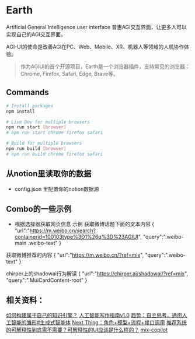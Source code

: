 # Earth

Artificial General Intelligence user interface
普惠AGI交互界面，让更多人可以实现自己的AGI交互界面。

AGI-UI的使命是改善AGI在PC、Web、Mobile、XR、机器人等领域的人机协作体验。

> 作为AGIUI的首个开源项目，Earth是一个浏览器插件，支持常见的浏览器：Chrome, Firefox, Safari, Edge, Brave等。


## Commands

```sh
# Install packages
npm install

# Live Dev for multiple browsers
npm run start [browser]
# npm run start chrome firefox safari

# Build for multiple browsers
npm run build [browser]
# npm run build chrome firefox safari
```

## 从notion里读取你的数据

- config.json 里配置你的notion数据源

## Combo的一些示例

- 根据选择器获取网页信息 示例
获取微博话题下面的文本内容
{
    "url":"https://m.weibo.cn/search?containerid=100103type%3D1%26q%3D%23AGIUI",
    "query":".weibo-main .weibo-text"
}

获取微博推荐的内容
{   "url":"https://m.weibo.cn/?ref=mix",
    "query":".weibo-text"
}

chirper上的shadowai行为解读
{
    "url":"https://chirper.ai/shadowai/?ref=mix",
    "query":".MuiCardContent-root"
}


## 相关资料：
[如何构建属于自己的知识引擎？](https://mp.weixin.qq.com/s/W6wjg8873gNci2vcZhamGg)
[人工智能写作指南v1.0](https://mp.weixin.qq.com/s/sisxObPri8ElG2krgE7w_A)
[趋势：自主思考，通用人工智能的雏形#生成式智能体](https://mp.weixin.qq.com/s/uMvX_SgWyRpekWIfPpwYCQ)
[Next Thing：角色+模型+流程+接口调用](https://mp.weixin.qq.com/s/RGcGGsjOF3li_56Cy4myIQ)
[推荐系统的可解释性到底需不需要？可解释性的UI应该是什么样的？](https://mp.weixin.qq.com/s/HEGrrTkIyY_4EaBpFYJJ7Q)
[mix-copilot](http://www.mix-copilot.com)